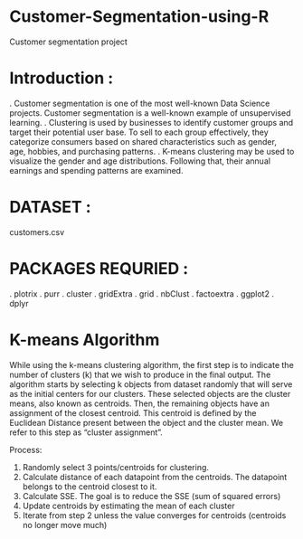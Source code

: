 # Customer-Segmentation-using-R

Customer segmentation project

# Introduction :

. Customer segmentation is one of the most well-known Data Science projects. Customer segmentation is a well-known example of unsupervised learning.
. Clustering is used by businesses to identify customer groups and target their potential user base. To sell to each group effectively, they categorize consumers based on shared characteristics such as gender, age, hobbies, and purchasing patterns.
. K-means clustering may be used to visualize the gender and age distributions. Following that, their annual earnings and spending patterns are examined.

# DATASET :

customers.csv

# PACKAGES REQURIED :

. plotrix
. purr
. cluster
. gridExtra
. grid
. nbClust
. factoextra
. ggplot2
. dplyr

# K-means Algorithm

While using the k-means clustering algorithm, the first step is to indicate the number of clusters (k) that we wish to produce in the final output. The algorithm starts by selecting k objects from dataset randomly that will serve as the initial centers for our clusters. These selected objects are the cluster means, also known as centroids. Then, the remaining objects have an assignment of the closest centroid. This centroid is defined by the Euclidean Distance present between the object and the cluster mean. We refer to this step as “cluster assignment”.

Process:

1. Randomly select 3 points/centroids for clustering.
2. Calculate distance of each datapoint from the centroids. The datapoint belongs to the centroid closest to it.
3. Calculate SSE. The goal is to reduce the SSE (sum of squared errors)
4. Update centroids by estimating the mean of each cluster
5. Iterate from step 2 unless the value converges for centroids (centroids no longer move much)
